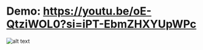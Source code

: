# Demo: https://youtu.be/oE-QtziWOL0?si=iPT-EbmZHXYUpWPc

![alt text](http://[url](https://github.com/HoVanNguyen09/classification_and_semantic_segmentation_for_brain_tumors/blob/main/datas/images/demo.png)https://github.com/HoVanNguyen09/classification_and_semantic_segmentation_for_brain_tumors/blob/main/datas/images/demo.png)


